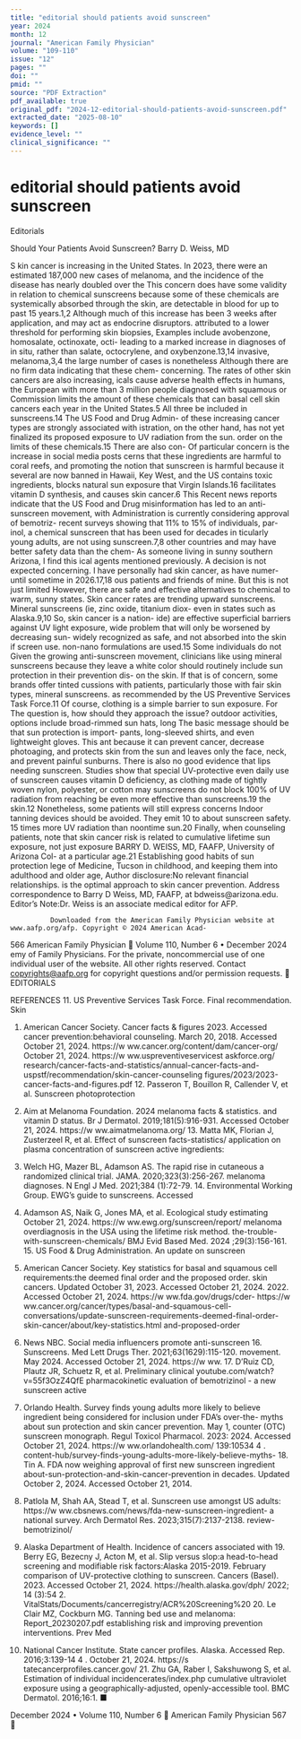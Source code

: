 ```yaml
---
title: "editorial should patients avoid sunscreen"
year: 2024
month: 12
journal: "American Family Physician"
volume: "109-110"
issue: "12"
pages: ""
doi: ""
pmid: ""
source: "PDF Extraction"
pdf_available: true
original_pdf: "2024-12-editorial-should-patients-avoid-sunscreen.pdf"
extracted_date: "2025-08-10"
keywords: []
evidence_level: ""
clinical_significance: ""
---
```


# editorial should patients avoid sunscreen

Editorials


Should Your Patients Avoid Sunscreen?
Barry D. Weiss, MD




S     kin cancer is increasing in the United States. In 2023,
      there were an estimated 187,000 new cases of melanoma,
and the incidence of the disease has nearly doubled over the
                                                                            This concern does have some validity in relation to chemical
                                                                         sunscreens because some of these chemicals are systemically
                                                                         absorbed through the skin, are detectable in blood for up to
past 15 years.1,2 Although much of this increase has been                3 weeks after application, and may act as endocrine disruptors.
attributed to a lower threshold for performing skin biopsies,            Examples include avobenzone, homosalate, octinoxate, octi-
leading to a marked increase in diagnoses of in situ, rather than        salate, octocrylene, and oxybenzone.13,14
invasive, melanoma,3,4 the large number of cases is nonetheless             Although there are no firm data indicating that these chem-
concerning. The rates of other skin cancers are also increasing,         icals cause adverse health effects in humans, the European
with more than 3 million people diagnosed with squamous or               Commission limits the amount of these chemicals that can
basal cell skin cancers each year in the United States.5 All three       be included in sunscreens.14 The US Food and Drug Admin-
of these increasing cancer types are strongly associated with            istration, on the other hand, has not yet finalized its proposed
exposure to UV radiation from the sun.                                   order on the limits of these chemicals.15 There are also con-
   Of particular concern is the increase in social media posts           cerns that these ingredients are harmful to coral reefs, and
promoting the notion that sunscreen is harmful because it                several are now banned in Hawaii, Key West, and the US
contains toxic ingredients, blocks natural sun exposure that             Virgin Islands.16
facilitates vitamin D synthesis, and causes skin cancer.6 This              Recent news reports indicate that the US Food and Drug
misinformation has led to an anti-sunscreen movement, with               Administration is currently considering approval of bemotriz-
recent surveys showing that 11% to 15% of individuals, par-              inol, a chemical sunscreen that has been used for decades in
ticularly young adults, are not using sunscreen.7,8                      other countries and may have better safety data than the chem-
   As someone living in sunny southern Arizona, I find this              ical agents mentioned previously. A decision is not expected
concerning. I have personally had skin cancer, as have numer-            until sometime in 2026.17,18
ous patients and friends of mine. But this is not just limited              However, there are safe and effective alternatives to chemical
to warm, sunny states. Skin cancer rates are trending upward             sunscreens. Mineral sunscreens (ie, zinc oxide, titanium diox-
even in states such as Alaska.9,10 So, skin cancer is a nation-          ide) are effective superficial barriers against UV light exposure,
wide problem that will only be worsened by decreasing sun-               widely recognized as safe, and not absorbed into the skin if
screen use.                                                              non-nano formulations are used.15 Some individuals do not
   Given the growing anti-sunscreen movement, clinicians                 like using mineral sunscreens because they leave a white color
should routinely include sun protection in their prevention dis-         on the skin. If that is of concern, some brands offer tinted
cussions with patients, particularly those with fair skin types,         mineral sunscreens.
as recommended by the US Preventive Services Task Force.11                  Of course, clothing is a simple barrier to sun exposure. For
The question is, how should they approach the issue?                     outdoor activities, options include broad-rimmed sun hats, long
   The basic message should be that sun protection is import-            pants, long-sleeved shirts, and even lightweight gloves. This
ant because it can prevent cancer, decrease photoaging, and              protects skin from the sun and leaves only the face, neck, and
prevent painful sunburns. There is also no good evidence that            lips needing sunscreen. Studies show that special UV-protective
even daily use of sunscreen causes vitamin D deficiency, as              clothing made of tightly woven nylon, polyester, or cotton may
sunscreens do not block 100% of UV radiation from reaching               be even more effective than sunscreens.19
the skin.12 Nonetheless, some patients will still express concerns          Indoor tanning devices should be avoided. They emit 10 to
about sunscreen safety.                                                  15 times more UV radiation than noontime sun.20
                                                                            Finally, when counseling patients, note that skin cancer risk
                                                                         is related to cumulative lifetime sun exposure, not just exposure
   BARRY D. WEISS, MD, FAAFP, University of Arizona Col-
                                                                         at a particular age.21 Establishing good habits of sun protection
   lege of Medicine, Tucson
                                                                         in childhood, and keeping them into adulthood and older age,
   Author disclosure:​No relevant financial relationships.               is the optimal approach to skin cancer prevention.
   Address correspondence to Barry D Weiss, MD, FAAFP, at
   bdweiss@​arizona.edu.
                                                                         Editor’s Note:​Dr. Weiss is an associate medical editor for AFP.


              Downloaded from the American Family Physician website at www.aafp.org/afp. Copyright © 2024 American Acad-
566 American Family Physician	                                                                          Volume 110, Number 6 • December 2024
               emy of Family Physicians. For the private, noncommercial use of one individual user of the website. All other rights
                           reserved. Contact copyrights@aafp.org for copyright questions and/or permission requests.
                                                                                                                                       EDITORIALS

REFERENCES                                                                 11. US Preventive Services Task Force. Final recommendation. Skin
 1. American Cancer Society. Cancer facts & figures 2023. Accessed             cancer prevention:​behavioral counseling. March 20, 2018. Accessed
    October 21, 2024. https://​w ww.cancer.org/content/dam/cancer-org/         October 21, 2024. https://​w ww.uspreventive​services​t ask​force.org/
    research/cancer-facts-and-statistics/annual-cancer-facts-and-              uspstf/recommendation/skin-cancer-counseling
    figures/2023/2023-cancer-facts-and-figures.pdf                         12. Passeron T, Bouillon R, Callender V, et al. Sunscreen photoprotection
2. Aim at Melanoma Foundation. 2024 melanoma facts & statistics.               and vitamin D status. Br J Dermatol. 2019;​181(5):​916-931.
   Accessed October 21, 2024. https://​w ww.aimatmelanoma.org/             13. Matta MK, Florian J, Zusterzeel R, et al. Effect of sunscreen
   facts-statistics/                                                           application on plasma concentration of sunscreen active ingredients:​
3. Welch HG, Mazer BL, Adamson AS. The rapid rise in cutaneous                 a randomized clinical trial. JAMA. 2020;​323(3):​256-267.
   melanoma diagnoses. N Engl J Med. 2021;​384 (1):​72-79.                 14. Environmental Working Group. EWG’s guide to sunscreens. Accessed
4. Adamson AS, Naik G, Jones MA, et al. Ecological study estimating            October 21, 2024. https://​w ww.ewg.org/sunscreen/report/
   melanoma overdiagnosis in the USA using the lifetime risk method.           the-trouble-with-sunscreen-chemicals/
   BMJ Evid Based Med. 2024 ;​29(3):​156-161.                              15. US Food & Drug Administration. An update on sunscreen
5. American Cancer Society. Key statistics for basal and squamous cell         requirements:​the deemed final order and the proposed order.
   skin cancers. Updated October 31, 2023. Accessed October 21, 2024.          2022. Accessed October 21, 2024. https://​w ww.fda.gov/drugs/cder-
   https://​w ww.cancer.org/cancer/types/basal-and-squamous-cell-              conversations/update-sunscreen-requirements-deemed-final-order-
   skin-cancer/about/key-statistics.html                                       and-proposed-order

6. News NBC. Social media influencers promote anti-sunscreen               16. Sunscreens. Med Lett Drugs Ther. 2021;​63(1629):​115-120.
   movement. May 2024. Accessed October 21, 2024. https://​w ww.           17. D’Ruiz CD, Plautz JR, Schuetz R, et al. Preliminary clinical
   youtube.com/watch?v=55f3OzZ4QfE                                             pharmacokinetic evaluation of bemotrizinol - a new sunscreen active
 7. Orlando Health. Survey finds young adults more likely to believe           ingredient being considered for inclusion under FDA’s over-the-
    myths about sun protection and skin cancer prevention. May 1,              counter (OTC) sunscreen monograph. Regul Toxicol Pharmacol. 2023:​
    2024. Accessed October 21, 2024. https://​w ww.orlandohealth.com/          139:​10534 4 .
    content-hub/survey-finds-young-adults-more-likely-believe-myths-       18. Tin A. FDA now weighing approval of first new sunscreen ingredient
    about-sun-protection-and-skin-cancer-prevention                            in decades. Updated October 2, 2024. Accessed October 21, 2014.
8. Patlola M, Shah AA, Stead T, et al. Sunscreen use amongst US adults:​       https://​w ww.cbsnews.com/news/fda-new-sunscreen-ingredient-
   a national survey. Arch Dermatol Res. 2023;​315(7):​2137-2138.              review-bemotrizinol/

 9. Alaska Department of Health. Incidence of cancers associated with      19. Berry EG, Bezecny J, Acton M, et al. Slip versus slop:​a head-to-head
    screening and modifiable risk factors:​Alaska 2015-2019. February          comparison of UV-protective clothing to sunscreen. Cancers (Basel).
    2023. Accessed October 21, 2024. https://​health.alaska.gov/dph/           2022;​14 (3):​54 2.
    VitalStats/Documents/cancerregistry/ACR%20Screening%20                 20. Le Clair MZ, Cockburn MG. Tanning bed use and melanoma:​
    Report_20230207.pdf                                                        establishing risk and improving prevention interventions. Prev Med
10. National Cancer Institute. State cancer profiles. Alaska. Accessed         Rep. 2016;​3:​139-14 4 .
    October 21, 2024. https://​s tatecancerprofiles.cancer.gov/            21. Zhu GA, Raber I, Sakshuwong S, et al. Estimation of individual
    incidencerates/index.php                                                   cumulative ultraviolet exposure using a geographically-adjusted,
                                                                               openly-accessible tool. BMC Dermatol. 2016;​16:​1. ■




December 2024 • Volume 110, Number 6                                                                               American Family Physician 567
